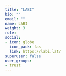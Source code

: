 ```yaml
---
title: "LABI"
bio: ""
email: ""
name: LABI
weight: 3
role: 
social:
- icon: globe
  icon_pack: fas
  link: https://labi.lat/
superuser: false
user_groups:
- trust
---
```



